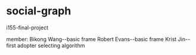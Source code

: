 social-graph
============

i155-final-project

member:
Bikong Wang--basic frame
Robert Evans--basic frame
Krist Jin--first adopter selecting algorithm
